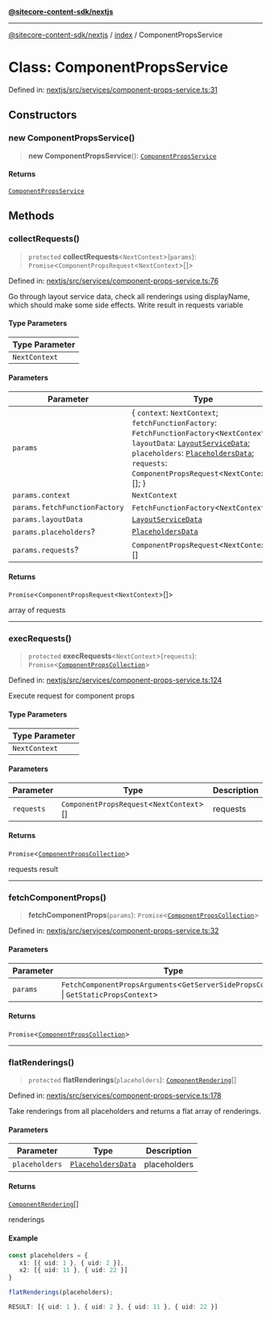 [**@sitecore-content-sdk/nextjs**](../../README.md)

***

[@sitecore-content-sdk/nextjs](../../README.md) / [index](../README.md) / ComponentPropsService

# Class: ComponentPropsService

Defined in: [nextjs/src/services/component-props-service.ts:31](https://github.com/Sitecore/xmc-jss-dev/blob/2587fa13814e20ee230863406a92229f2eebdb43/packages/nextjs/src/services/component-props-service.ts#L31)

## Constructors

### new ComponentPropsService()

> **new ComponentPropsService**(): [`ComponentPropsService`](ComponentPropsService.md)

#### Returns

[`ComponentPropsService`](ComponentPropsService.md)

## Methods

### collectRequests()

> `protected` **collectRequests**\<`NextContext`\>(`params`): `Promise`\<`ComponentPropsRequest`\<`NextContext`\>[]\>

Defined in: [nextjs/src/services/component-props-service.ts:76](https://github.com/Sitecore/xmc-jss-dev/blob/2587fa13814e20ee230863406a92229f2eebdb43/packages/nextjs/src/services/component-props-service.ts#L76)

Go through layout service data, check all renderings using displayName, which should make some side effects.
Write result in requests variable

#### Type Parameters

| Type Parameter |
| ------ |
| `NextContext` |

#### Parameters

| Parameter | Type | Description |
| ------ | ------ | ------ |
| `params` | \{ `context`: `NextContext`; `fetchFunctionFactory`: `FetchFunctionFactory`\<`NextContext`\>; `layoutData`: [`LayoutServiceData`](../interfaces/LayoutServiceData.md); `placeholders`: [`PlaceholdersData`](../type-aliases/PlaceholdersData.md); `requests`: `ComponentPropsRequest`\<`NextContext`\>[]; \} | params |
| `params.context` | `NextContext` |  |
| `params.fetchFunctionFactory` | `FetchFunctionFactory`\<`NextContext`\> |  |
| `params.layoutData` | [`LayoutServiceData`](../interfaces/LayoutServiceData.md) |  |
| `params.placeholders`? | [`PlaceholdersData`](../type-aliases/PlaceholdersData.md) |  |
| `params.requests`? | `ComponentPropsRequest`\<`NextContext`\>[] |  |

#### Returns

`Promise`\<`ComponentPropsRequest`\<`NextContext`\>[]\>

array of requests

***

### execRequests()

> `protected` **execRequests**\<`NextContext`\>(`requests`): `Promise`\<[`ComponentPropsCollection`](../type-aliases/ComponentPropsCollection.md)\>

Defined in: [nextjs/src/services/component-props-service.ts:124](https://github.com/Sitecore/xmc-jss-dev/blob/2587fa13814e20ee230863406a92229f2eebdb43/packages/nextjs/src/services/component-props-service.ts#L124)

Execute request for component props

#### Type Parameters

| Type Parameter |
| ------ |
| `NextContext` |

#### Parameters

| Parameter | Type | Description |
| ------ | ------ | ------ |
| `requests` | `ComponentPropsRequest`\<`NextContext`\>[] | requests |

#### Returns

`Promise`\<[`ComponentPropsCollection`](../type-aliases/ComponentPropsCollection.md)\>

requests result

***

### fetchComponentProps()

> **fetchComponentProps**(`params`): `Promise`\<[`ComponentPropsCollection`](../type-aliases/ComponentPropsCollection.md)\>

Defined in: [nextjs/src/services/component-props-service.ts:32](https://github.com/Sitecore/xmc-jss-dev/blob/2587fa13814e20ee230863406a92229f2eebdb43/packages/nextjs/src/services/component-props-service.ts#L32)

#### Parameters

| Parameter | Type |
| ------ | ------ |
| `params` | `FetchComponentPropsArguments`\<`GetServerSidePropsContext` \| `GetStaticPropsContext`\> |

#### Returns

`Promise`\<[`ComponentPropsCollection`](../type-aliases/ComponentPropsCollection.md)\>

***

### flatRenderings()

> `protected` **flatRenderings**(`placeholders`): [`ComponentRendering`](../interfaces/ComponentRendering.md)[]

Defined in: [nextjs/src/services/component-props-service.ts:178](https://github.com/Sitecore/xmc-jss-dev/blob/2587fa13814e20ee230863406a92229f2eebdb43/packages/nextjs/src/services/component-props-service.ts#L178)

Take renderings from all placeholders and returns a flat array of renderings.

#### Parameters

| Parameter | Type | Description |
| ------ | ------ | ------ |
| `placeholders` | [`PlaceholdersData`](../type-aliases/PlaceholdersData.md) | placeholders |

#### Returns

[`ComponentRendering`](../interfaces/ComponentRendering.md)[]

renderings

#### Example

```ts
const placeholders = {
   x1: [{ uid: 1 }, { uid: 2 }],
   x2: [{ uid: 11 }, { uid: 22 }]
}

flatRenderings(placeholders);

RESULT: [{ uid: 1 }, { uid: 2 }, { uid: 11 }, { uid: 22 }]
```
